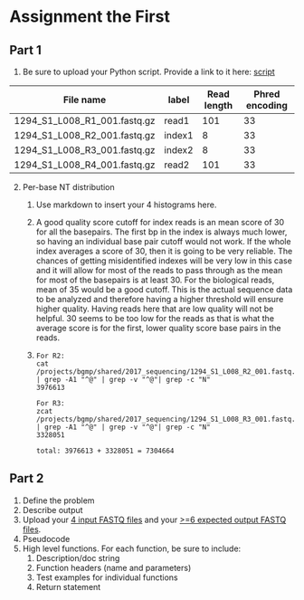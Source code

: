 # Assignment the First

## Part 1
1. Be sure to upload your Python script. Provide a link to it here: [script](./score_distribution.py)

| File name | label | Read length | Phred encoding |
|---|---|---|---|
| 1294_S1_L008_R1_001.fastq.gz | read1 | 101 | 33 |
| 1294_S1_L008_R2_001.fastq.gz | index1 | 8 | 33 |
| 1294_S1_L008_R3_001.fastq.gz | index2 | 8 | 33 |
| 1294_S1_L008_R4_001.fastq.gz | read2 | 101 | 33 |

2. Per-base NT distribution
    1. Use markdown to insert your 4 histograms here.
    2. A good quality score cutoff for index reads is an mean score of 30 for all the basepairs. The first bp in the index is always  much lower, so having an individual base pair cutoff would not work. If the whole index averages a score of 30, then it is going to be very reliable. The chances of getting misidentified indexes will be very low in this case and it will allow for most of the reads to pass through as the mean for most of the basepairs is at least 30. For the biological reads, mean of 35 would be a good cutoff. This is the actual sequence data to be analyzed and therefore having a higher threshold will ensure higher quality. Having reads here that are low quality will not be helpful. 30 seems to be too low for the reads as that is what the average score is for the first, lower quality score base pairs in the reads.
  
    3.  ```
        For R2:
        cat /projects/bgmp/shared/2017_sequencing/1294_S1_L008_R2_001.fastq.gz | grep -A1 "^@" | grep -v "^@"| grep -c "N"
        3976613

        For R3:
        zcat /projects/bgmp/shared/2017_sequencing/1294_S1_L008_R3_001.fastq.gz | grep -A1 "^@" | grep -v "^@"| grep -c "N"
        3328051

        total: 3976613 + 3328051 = 7304664
        ```
## Part 2
1. Define the problem
2. Describe output
3. Upload your [4 input FASTQ files](../TEST-input_FASTQ) and your [>=6 expected output FASTQ files](../TEST-output_FASTQ).
4. Pseudocode
5. High level functions. For each function, be sure to include:
    1. Description/doc string
    2. Function headers (name and parameters)
    3. Test examples for individual functions
    4. Return statement
